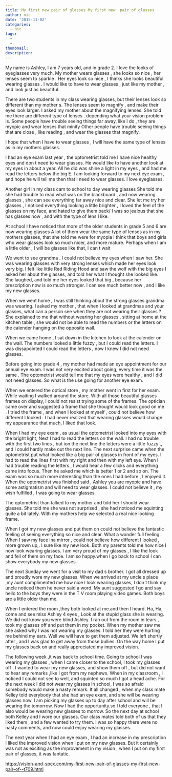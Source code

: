 ```yaml
---
title: My first new pair of glasses My first new  pair of glasses
author: nic
date: '2015-11-02'
categories:
  - nic
tags:
  - 
  - 
thumbnail: 
description: 
---
```


My name is Ashley, I am 7 years old, and in grade 2.
I love the looks of eyeglasses very much.
My mother wears glasses , she looks so nice , her lenses seem to sparkle .
Her eyes look  so nice , I thinks she looks beautiful wearing glasses .
I would like to have to wear glasses , just like my mother , and look just as beautiful.

There are  two students in my class wearing glasses, but their lenses look so different than my mother s.
The lenses seem to magnify , and make their eyes look larger.
I asked my mother about the magnifying lenses.
She told me there are different type of lenses . depending what your vision problem is.
Some people have trouble seeing things far away, like I do , they are myopic and wear lenses that minify 
Other people have trouble seeing things that are close , like reading , and wear the glasses that magnify.

I hope that when I have to wear glasses , I will have the same type of lenses as in my mothers glasses.

I had an eye exam last year , the optometrist told me I have nice healthy eyes and don t need to wear glasses.
He would like to have another look at my eyes in about a year.
All he did was shine a light in my eyes , and had me read the letters below the big E.
I am looking forward to my next eye exam , and hope he will tell me then that I need to wear glasses.
I love eyeglasses.

Another girl in my class cam to school to day wearing glasses
She told me she had trouble to read what was on the blackboard , and now wearing glasses , she can see everything far away nice and clear.
She let me try her glasses , I noticed everything looking a little brighter , I loved the feel of the glasses on my face, and hated to give them back/
I was so jealous that she has glasses now , and with the type of lens I like.

At school I have noticed that more of the older students in grade 5 and 6 are now wearing glasses 
A lot of them wear the same type of lenses as in my mothers glasses, that she told me were for myopia 
I think that boys and girls who wear glasses look so much nicer, and more mature.
Perhaps when I am a little older , I will be glasses like that, I can t wait

We went to see grandma .
I could not believe my eyes when I saw her.
She was wearing glasses with very strong lenses which made her eyes look very big.
I felt like little Red Riding Hood  and saw the wolf with the big eyes
I asked her about the glasses, and told her what I thought she looked like.
She laughed, and told me her eyes looked that big , because her prescription now is so much stronger.
I can see much better now , and I like my new glasses.

When we went home , I was still thinking about the strong glasses grandma was wearing.
I asked my mother , that when I looked at grandmas  and your glasses, what can a person see when they are not wearing their glasses ?
She explained to me that without wearing her glasses , sitting at home at the kitchen table , she would not be able to read the numbers or the letters on the calender hanging on the opposite wall.

When we came home , I sat down in the kitchen to look at the calender on the wall.
The numbers looked a little fuzzy , but I could read  the letters.
I was dissapointed I could read the letters , now I knew I did not need glasses.

Before going into grade 4 , my mother had made an eye appointment for our annual eye exam.
I was not very excited about going, every time it was the same .
The optometrist would tell me that my eyes were healthy , and I did not need glasses.
So what is the use going for another eye exam.

When we  entered the optical store , my mother went in first for her exam.
While waiting I walked around the store.
With all those beautiful glasses frames on display, I could not resist trying some of the frames.
The optician came over and suggested a frame that she thought would look good on me .
I tried the frame , and when I looked at myself , could not believe how different I looked .
I had never realized that wearing glasses would change my appearance that much, I liked that look.

When I had my eye exam , as usual the optometrist looked into my eyes with the bright light,
Next I had to read the letters on the wall.
I had no trouble with the first two lines , but ion the next line the letters were a little fuzzy ,, and I could hardly make out the next line.
The next surprise came when the optometrist put what looked like a big pair of glasses in front of my eyes.
I had to read the lines first with my right and then with my left eye.
When I had trouble reading the letters , I would hear a few clicks  and everything came into focus.
Then he asked me which is better 1 or 2  and so on.
The exam was so much more interesting  than the ones I had before , I enjoyed it.
When the optometrist was finished said , Ashley you are myopic and have some astigmatism and will need to wear glasses.
I could not believe it , my wish fulfilled , I was going to wear glasses.

The optometrist than talked to my mother and told her I should wear glasses.
She told me she was not surprised , she had noticed me squinting quite a bit lately.
With my mothers help we selected a real nice looking frame.

When I got my new glasses and put them on could not believe the fantastic feeling of seeing everything so nice and clear.
What a wonder full feeling.
When I saw my face ina mirror , could not believe how different I looked , more grown up,.
I sure like my new look.
Both my parents told me how nice I now look wearing glasses.
I am very proud of my glasses , I like the look and fell of them on my face.
I am so happy.when I go back to school I can show everybody my new glasses.

The next Sunday we went for a visit to my dad s brother.
I got all dressed up and proudly wore my new glasses.
When we arrived at my uncle s place ,my aunt complimented me how nice I look wearing glasses, I don t think my uncle noticed them he never said a word.
My aunt suggested I go and say hello to the boys they were in the T V room playing video games.
Both boys are a little older than me.

When I entered the room ,they both looked at me.and then I heard.
Ha, Ha, come and see miss Ashley 4 eyes ,
Look at the stupid glass she is wearing. 
We did not know you were blind Ashley.
I ran out from  the room in tears , took my glasses off and put them in my pocket. When my mother saw me she asked why I was not wearing my glasses.
I told her they were hurting me behind my ears.
Well we will have to get them adjusted.
We left shortly after , and I was glad to get away from those bullies.
On the way home I put my glasses back on and really appreciated my improved vision.

The following week ,it was back to school time.
Going to school I was wearing my glasses , when I came closer to the school, I took my glasses off .
I wanted to wear  my new glasses, and show them off , but did not want to hear any remarks ,like I got from my nephews.
When in my classroom , I noticed I could not see to well, and squinted so much I got a head ache.
For the next week I did not wear my glasses in school, I was so afraid somebody would make a nasty remark.
It all changed , when my class mate Kelley told everybody that she had  an eye exam, and she will be wearing glasses now.
I am picking my glasses up to day after school and will be wearing the tomorrow.
Now I had the opportunity.so I told everyone , that I also would be wearing new glasses to morrow.
So the next day at school both Kelley and I wore our glasses. 
Our class mates told both of us that they liked them , and a few wanted to try them.
I was so happy there were no nasty comments, and now could enjoy wearing my glasses.

The next year when I had an eye exam , I had an increase in my prescription
I liked the improved vision when i put on my new glasses.
But it certainly was not as exciting as the improvement in my  vision , when I put on my first pair of glasses, it was fantatic.

https://vision-and-spex.com/my-first-new-pair-of-glasses-my-first-new-pair-of--t709.html
